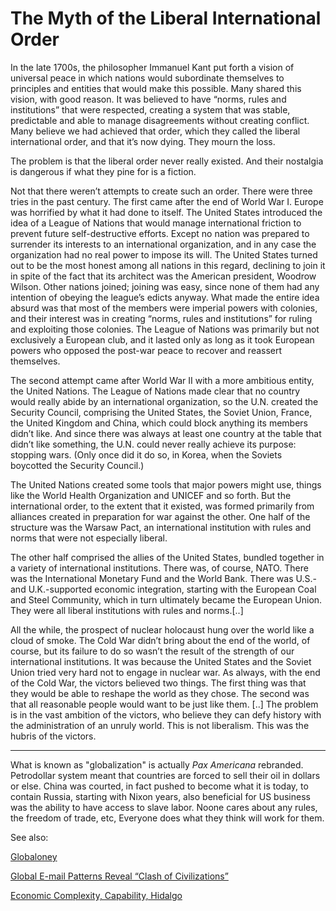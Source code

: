 # The Myth of the Liberal International Order

In the late 1700s, the philosopher Immanuel Kant put forth a vision of
universal peace in which nations would subordinate themselves to
principles and entities that would make this possible. Many shared
this vision, with good reason. It was believed to have “norms, rules
and institutions” that were respected, creating a system that was
stable, predictable and able to manage disagreements without creating
conflict. Many believe we had achieved that order, which they called
the liberal international order, and that it’s now dying. They mourn
the loss.

The problem is that the liberal order never really existed. And their
nostalgia is dangerous if what they pine for is a fiction.

Not that there weren’t attempts to create such an order. There were
three tries in the past century. The first came after the end of World
War I. Europe was horrified by what it had done to itself. The United
States introduced the idea of a League of Nations that would manage
international friction to prevent future self-destructive
efforts. Except no nation was prepared to surrender its interests to
an international organization, and in any case the organization had no
real power to impose its will. The United States turned out to be the
most honest among all nations in this regard, declining to join it in
spite of the fact that its architect was the American president,
Woodrow Wilson. Other nations joined; joining was easy, since none of
them had any intention of obeying the league’s edicts anyway. What
made the entire idea absurd was that most of the members were imperial
powers with colonies, and their interest was in creating “norms, rules
and institutions” for ruling and exploiting those colonies. The League
of Nations was primarily but not exclusively a European club, and it
lasted only as long as it took European powers who opposed the
post-war peace to recover and reassert themselves.

The second attempt came after World War II with a more ambitious
entity, the United Nations. The League of Nations made clear that no
country would really abide by an international organization, so the
U.N. created the Security Council, comprising the United States, the
Soviet Union, France, the United Kingdom and China, which could block
anything its members didn’t like. And since there was always at least
one country at the table that didn’t like something, the U.N. could
never really achieve its purpose: stopping wars. (Only once did it do
so, in Korea, when the Soviets boycotted the Security Council.)

The United Nations created some tools that major powers might use,
things like the World Health Organization and UNICEF and so forth. But
the international order, to the extent that it existed, was formed
primarily from alliances created in preparation for war against the
other. One half of the structure was the Warsaw Pact, an international
institution with rules and norms that were not especially liberal.

The other half comprised the allies of the United States, bundled
together in a variety of international institutions. There was, of
course, NATO. There was the International Monetary Fund and the World
Bank. There was U.S.- and U.K.-supported economic integration,
starting with the European Coal and Steel Community, which in turn
ultimately became the European Union. They were all liberal
institutions with rules and norms.[..]

All the while, the prospect of nuclear holocaust hung over the world
like a cloud of smoke. The Cold War didn’t bring about the end of the
world, of course, but its failure to do so wasn’t the result of the
strength of our international institutions. It was because the United
States and the Soviet Union tried very hard not to engage in nuclear
war. As always, with the end of the Cold War, the victors believed two
things. The first thing was that they would be able to reshape the
world as they chose. The second was that all reasonable people would
want to be just like them. [..] The problem is in the vast ambition of
the victors, who believe they can defy history with the administration
of an unruly world. This is not liberalism. This was the hubris of the
victors.

---

What is known as "globalization" is actually *Pax Americana*
rebranded. Petrodollar system meant that countries are forced to sell
their oil in dollars or else. China was courted, in fact pushed to
become what it is today, to contain Russia, starting with Nixon years,
also beneficial for US business was the ability to have access to
slave labor. Noone cares about any rules, the freedom of trade, etc,
Everyone does what they think will work for them.

See also:

[Globaloney](../../2011/04/globaloney.md)

[Global E-mail Patterns Reveal “Clash of Civilizations”](../../2013/07/global-e-mail-patterns-reveal-clash-of.md)

[Economic Complexity, Capability, Hidalgo](../../2017/08/economic-complexity-hidalgo.md)

